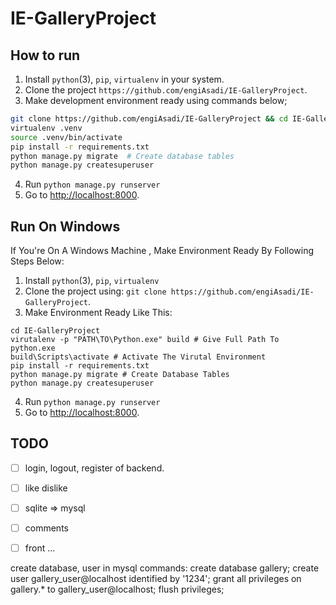 # IE-GalleryProject


## How to run

1. Install `python`(3), `pip`, `virtualenv` in your system.
2. Clone the project `https://github.com/engiAsadi/IE-GalleryProject`.
3. Make development environment ready using commands below;

  ```bash
  git clone https://github.com/engiAsadi/IE-GalleryProject && cd IE-GalleryProject
  virtualenv .venv
  source .venv/bin/activate
  pip install -r requirements.txt
  python manage.py migrate  # Create database tables
  python manage.py createsuperuser
  ```

4. Run `python manage.py runserver`
5. Go to [http://localhost:8000](http://localhost:8000).

## Run On Windows

If You're On A Windows Machine , Make Environment Ready By Following Steps Below:
1. Install `python`(3), `pip`, `virtualenv` 
2. Clone the project using:  `git clone https://github.com/engiAsadi/IE-GalleryProject`.
3. Make Environment Ready Like This:
``` Command Prompt
cd IE-GalleryProject
virutalenv -p "PATH\TO\Python.exe" build # Give Full Path To python.exe
build\Scripts\activate # Activate The Virutal Environment
pip install -r requirements.txt
python manage.py migrate # Create Database Tables
python manage.py createsuperuser
```
4. Run `python manage.py runserver`
5. Go to [http://localhost:8000](http://localhost:8000).


## TODO
- [ ] login, logout, register of backend.
- [ ] like dislike
- [ ] sqlite => mysql
- [ ] comments
- [ ] front ...


create database, user in mysql commands:
create database gallery;
create user gallery_user@localhost identified by '1234';
grant all privileges on gallery.* to gallery_user@localhost;
flush privileges;
